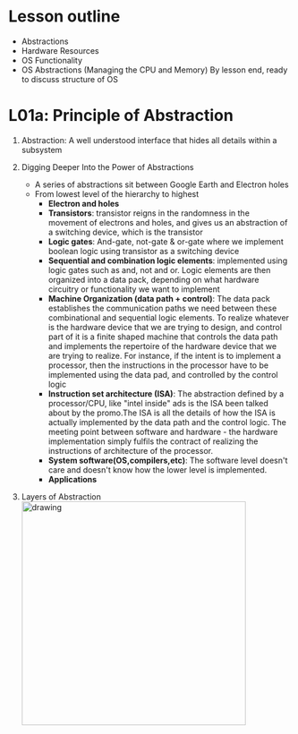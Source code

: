 # Lesson outline
- Abstractions
- Hardware Resources
- OS Functionality
- OS Abstractions (Managing the CPU and Memory)
By lesson end, ready to discuss structure of OS

# L01a: Principle of Abstraction
1. Abstraction: A well understood interface that hides all details within a subsystem
2. Digging Deeper Into the Power of Abstractions
   - A series of abstractions sit between Google Earth and Electron holes
   - From lowest level of the hierarchy to highest
     - **Electron and holes**
     - **Transistors**: transistor reigns in the randomness in the movement of electrons and holes, and gives us an abstraction of a switching device, which is the transistor
     - **Logic gates**: And-gate, not-gate & or-gate where we implement boolean logic using transistor as a switching device
     - **Sequential and combination logic elements**: implemented using logic gates such as and, not and or. Logic elements are then organized into a data pack, depending on what hardware circuitry or functionality we want to implement
     - **Machine Organization (data path + control)**: The data pack establishes the communication paths we need between these combinational and sequential logic elements. To realize whatever is the hardware device that we are trying to design, and control part of it is a finite shaped machine that controls the data path and implements the repertoire of the hardware device that we are trying to realize. For instance, if the intent is to implement a processor, then the instructions in the processor have to be implemented using the data pad, and controlled by the control logic
     - **Instruction set architecture (ISA)**: The abstraction defined by a processor/CPU, like "intel inside" ads is the ISA been talked about by the promo.The ISA is all the details of how the ISA is actually implemented by the data path and the control logic. The meeting point between software and hardware - the hardware implementation simply fulfils the contract of realizing the instructions of architecture of the processor.
     - **System software(OS,compilers,etc)**: The software level doesn't care and doesn't know how the lower level  is implemented.
     - **Applications**

3. Layers of Abstraction
    <img src="https://user-images.githubusercontent.com/62491253/149035805-ea0a6482-b8dd-4173-8b97-70871f714c49.png" alt="drawing" width="400"/>
